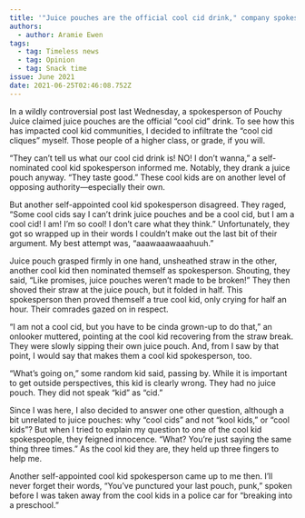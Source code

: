 ```yaml
---
title: '"Juice pouches are the official cool cid drink," company spokesperson claims'
authors:
  - author: Aramie Ewen
tags:
  - tag: Timeless news
  - tag: Opinion
  - tag: Snack time
issue: June 2021
date: 2021-06-25T02:46:08.752Z
---
```

In a wildly controversial post last Wednesday, a spokesperson of Pouchy Juice claimed juice pouches are the official “cool cid” drink. To see how this has impacted cool kid communities, I decided to infiltrate the “cool cid cliques” myself. Those people of a higher class, or grade, if you will.

“They can’t tell us what our cool cid drink is! NO! I don’t wanna,” a self-nominated cool kid spokesperson informed me. Notably, they drank a juice pouch anyway. “They taste good.” These cool kids are on another level of opposing authority—especially their own. 

But another self-appointed cool kid spokesperson disagreed. They raged, “Some cool cids say I can’t drink juice pouches and be a cool cid, but I am a cool cid! I am! I’m so cool! I don’t care what they think.” Unfortunately, they got so wrapped up in their words I couldn’t make out the last bit of their argument. My best attempt was, “aaawaaawaaahuuh.” 

Juice pouch grasped firmly in one hand, unsheathed straw in the other, another cool kid then nominated themself as spokesperson. Shouting, they said, “Like promises, juice pouches weren’t made to be broken!” They then shoved their straw at the juice pouch, but it folded in half. This spokesperson then proved themself a true cool kid, only crying for half an hour. Their comrades gazed on in respect. 

“I am not a cool cid, but you have to be cinda grown-up to do that,” an onlooker muttered, pointing at the cool kid recovering from the straw break. They were slowly sipping their own juice pouch. And, from I saw by that point, I would say that makes them a cool kid spokesperson, too.

“What’s going on,” some random kid said, passing by. While it is important to get outside perspectives, this kid is clearly wrong. They had no juice pouch. They did not speak “kid” as “cid.” 

Since I was here, I also decided to answer one other question, although a bit unrelated to juice pouches: why “cool cids” and not “kool kids,” or “cool kids”? But when I tried to explain my question to one of the cool kid spokespeople, they feigned innocence. “What? You’re just saying the same thing three times.” As the cool kid they are, they held up three fingers to help me. 

Another self-appointed cool kid spokesperson came up to me then. I’ll never forget their words, “You’ve punctured your last pouch, punk,” spoken before I was taken away from the cool kids in a police car for “breaking into a preschool.”
